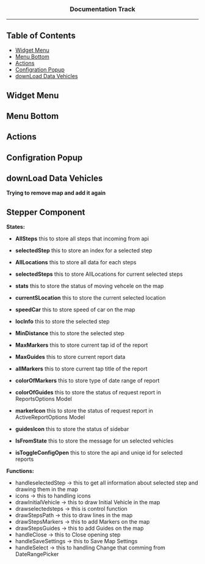 <h3 align="center">Documentation Track</h3>

---

## Table of Contents

- [Widget Menu](#widget_menu)
- [Menu Bottom](#menu_bottom)
- [Actions](#actions)
- [Configration Popup](#config_popup)
- [downLoad Data Vehicles](#downLoad_data_vehicles)

## Widget Menu <a name = "widget_menu"></a>

## Menu Bottom <a name = "menu_bottom"></a>

## Actions <a name = "actions"></a>

## Configration Popup <a name = "config_popup"></a>

## downLoad Data Vehicles <a name = "downLoad_data_vehicles"></a>

**Trying to remove map and add it again**

## Stepper Component <a name = "StepperComp"></a>

**States:**

- **AllSteps** this to store all steps that incoming from api
- **selectedStep** this to store an index for a selected step
- **AllLocations** this to store all data for each steps
- **selectedSteps** this to store AllLocations for current selected steps
- **stats** this to store the status of moving vehcele on the map
- **currentSLocation** this to store the current selected location
- **speedCar** this to store speed of car on the map
- **locInfo** this to store the selected step

- **MinDistance** this to store the selected step
- **MaxMarkers** this to store current tap id of the report
- **MaxGuides** this to store current report data
- **allMarkers** this to store current tap title of the report
- **colorOfMarkers** this to store type of date range of report
- **colorOfGuides** this to store the status of request report in ReportsOptions Model
- **markerIcon** this to store the status of request report in ActiveReportOptions Model
- **guidesIcon** this to store the status of sidebar
- **IsFromState** this to store the message for un selected vehicles
- **isToggleConfigOpen** this to store the api and uniqe id for selected reports

**Functions:**

- handleselectedStep -> this to get all information about selected step and drawing them in the map
- icons -> this to handling icons
- drawInitialVehicle -> this to draw Initial Vehicle in the map
- drawselectedsteps -> this is control function
- drawStepsPath -> this to draw lines in the map
- drawStepsMarkers -> this to add Markers on the map
- drawStepsGuides -> this to add Guides on the map
- handleClose -> this to Close opening step
- handleSaveSettings -> this to Save Map Settings
- handleSelect -> this to handling Change that comming from DateRangePicker
